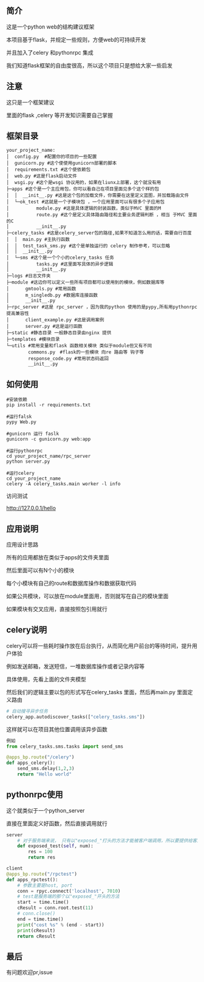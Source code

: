 ## 简介

这是一个python web的结构建议框架

本项目基于flask，并规定一些规则，方便web的可持续开发

并且加入了celery 和pythonrpc 集成

我们知道flask框架的自由度很高，所以这个项目只是想给大家一些启发

## 注意

这只是一个框架建议

里面的flask ,celery 等开发知识需要自己掌握

## 框架目录

```shell
your_project_name:
│  config.py  #配置你的项目的一些配置
│  gunicorn.py #这个使使用gunicorn部署的脚本
│  requirements.txt #这个使依赖包
│  web.py #这是flask启动文件
│  wsgi.py #这个是wsgi 协议用的，如果在liunx上部署，这个就没有用
├─apps #这个是一个主应用包，你可以看自己在项目里面见多个这个样的包
│  │  __init__.py #这是这个包的加载文件，你需要在这里定义蓝图，并加载路由文件
│  └─ok_test #这就是一个子模块包 ，一个应用里面可以有很多个子应用包
│          module.py #这是具体逻辑的封装函数，类似于MVC 里面的M
│          route.py #这个是定义具体路由路径和主要业务逻辑判断 ，相当 于MVC 里面的C
│          __init__.py
├─celery_tasks #这是celery_server包的路径,如果不知道怎么用的话，需要自行百度
│  │  main.py #主执行函数
│  │  test_task_sms.py #这个是单独运行的 celery 制作参考，可以忽略
│  │  __init__.py
│  └─sms #这个是一个个小的celery_tasks 任务
│          tasks.py #这里面写具体的异步逻辑
│          __init__.py
├─logs #日志文件夹
├─module #这边你可以定义一些所有项目都可以使用到的模块，例如数据库等
│      gmtools.py #常用函数
│      m_singledb.py #数据库连接函数
│      __init__.py
├─rpc_server #这是 rpc_server ，因为我的python 使用的是pypy,所有用pythonrpc提高兼容性
│      client_example.py #这是调用案例
│      server.py #这是运行函数
├─static #静态目录 一般静态目录由nginx 提供
├─templates #模块目录
└─utils #常用变量和flask 函数相关模块 类似于module但又有不同
        commons.py　#flask的一些模块 向re 路由等 钩子等
        response_code.py #常用状态码返回
        __init__.py

```

## 如何使用

```shell
#安装依赖
pip install -r requirements.txt

#运行falsk 
pypy Web.py

#gunicorn 运行 faslk
gunicorn -c gunicorn.py web:app

#运行pythonrpc
cd your_project_name/rpc_server
python server.py

#运行celery
cd your_project_name
celery -A celery_tasks.main worker -l info
```

访问测试

http://127.0.0.1/hello

## 应用说明

应用设计思路

所有的应用都放在类似于apps的文件夹里面

然后里面可以有N个小的模块

每个小模块有自己的route和数据库操作和数据获取代码



如果公共模块，可以放在module里面用，否则就写在自己的模块里面



如果模块有交叉应用，直接按照包引用就行



## celery说明

celery可以将一些耗时操作放在后台执行，从而简化用户前台的等待时间，提升用户体验

例如发送邮箱，发送短信，一堆数据库操作或者记录内容等

具体使用，先看上面的文件夹模型

然后我们的逻辑主要以包的形式写在celery_tasks 里面，然后再main.py 里面定义路由

```python
# 自动搜寻异步任务
celery_app.autodiscover_tasks(["celery_tasks.sms"])
```

这样就可以在项目其他位置调用该异步函数

```python
例如
from celery_tasks.sms.tasks import send_sms

@apps_bp.route("/celery")
def apps_celery():
    send_sms.delay(1,2,3)
    return "Hello world"
```

## pythonrpc使用

这个就类似于一个python_server

直接在里面定义好函数，然后直接调用就行

```python
server
    # 对于服务端来说， 只有以"exposed_"打头的方法才能被客户端调用，所以要提供给客户端的方法都得加"exposed_"
    def exposed_test(self, num):
        res = 100
        return res

```

```python
client
@apps_bp.route("/rpctest")
def apps_rpctest():
    # 参数主要是host, port
    conn = rpyc.connect('localhost', 7010)
    # test是服务端的那个以"exposed_"开头的方法
    start = time.time()
    cResult = conn.root.test(11)
    # conn.close()
    end = time.time()
    print("cost %s" % (end - start))
    print(cResult)
    return cResult
```

## 最后

有问题欢迎pr,issue